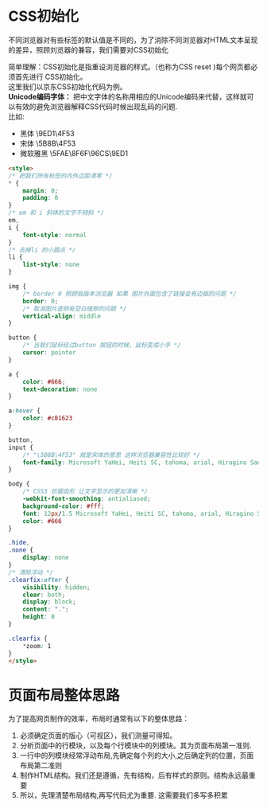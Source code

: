 # CSS初始化
不同浏览器对有些标签的默认值是不同的，为了消除不同浏览器对HTML文本呈现的差异，照顾刘览器的兼容，我们需要对CSS初始化

简单理解：CSS初始化是指重设浏览器的样式。（也称为CSS reset )每个网页都必须首先进行 CSS初始化。  
这里我们以京东CSS初始化代码为例。  
**Unicode编码字体：**
把中文字体的名称用相应的Unicode编码来代替，这样就可以有效的避免浏览器解释CSS代码时候出现乱码的问题.  
比如:  
- 黑体 \9ED1\4F53
- 宋体 \5B8B\4F53
- 微软雅黑 \5FAE\8F6F\96CS\9ED1
```html
<style>
/* 把我们所有标签的内外边距清零 */
* {
    margin: 0;
    padding: 0
}
/* em 和 i 斜体的文字不倾斜 */
em,
i {
    font-style: normal
}
/* 去掉li 的小圆点 */
li {
    list-style: none
}

img {
    /* border 0 照顾低版本浏览器 如果 图片外面包含了链接会有边框的问题 */
    border: 0;
    /* 取消图片底侧有空白缝隙的问题 */
    vertical-align: middle
}

button {
    /* 当我们鼠标经过button 按钮的时候，鼠标变成小手 */
    cursor: pointer
}

a {
    color: #666;
    text-decoration: none
}

a:hover {
    color: #c81623
} 

button,
input {
    /* "\5B8B\4F53" 就是宋体的意思 这样浏览器兼容性比较好 */
    font-family: Microsoft YaHei, Heiti SC, tahoma, arial, Hiragino Sans GB, "\5B8B\4F53", sans-serif
}

body {
    /* CSS3 抗锯齿形 让文字显示的更加清晰 */
    -webkit-font-smoothing: antialiased;
    background-color: #fff;
    font: 12px/1.5 Microsoft YaHei, Heiti SC, tahoma, arial, Hiragino Sans GB, "\5B8B\4F53", sans-serif;
    color: #666
}

.hide,
.none {
    display: none
}
/* 清除浮动 */
.clearfix:after {
    visibility: hidden;
    clear: both;
    display: block;
    content: ".";
    height: 0
}

.clearfix {
    *zoom: 1
}
</style>
```
# 页面布局整体思路
为了提高网页制作的效率，布局时通常有以下的整体思路：
1. 必须确定页面的版心（可视区），我们测量可得知。
2. 分析页面中的行模块，以及每个行模块中的列模块。其为页面布局第一准则.
3. 一行中的列模块经常浮动布局,先确定每个列的大小,之后确定列的位置，页面布局第二准则
4. 制作HTML结构。我们还是遵循，先有结构，后有样式的原则。结构永远最重要
5. 所以，先理清楚布局结构,再写代码尤为重要. 这需要我们多写多积累 